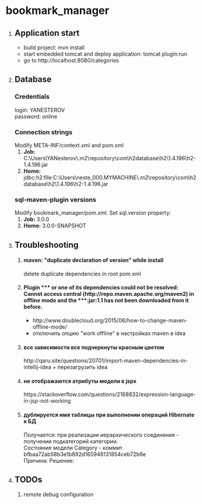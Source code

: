 # bookmark_manager
<ol>
    <li>
        <h2>Application start</h2>
        <ul>
            <li>build project: mvn install</li>
            <li>start embedded tomcat and deploy application: tomcat plugin:run</li>
            <li>go to http://localhost:8080/categories</li>
        </ul>
    </li>
    <li>
        <h2>Database</h2>
        <h3>Credentials</h3>
        login: YANESTEROV <br>
        password: online <br>
        <h3>Connection strings</h3>
        Modify META-INF/context.xml and pom.xml
        <ol>
            <li><b>Job:</b> C:\Users\YANesterov\.m2\repository\com\h2database\h2\1.4.196\h2-1.4.196.jar</li>
            <li><b>Home:</b> jdbc:h2:file:C:\Users\neste_000.MYMACHINE\.m2\repository\com\h2database\h2\1.4.196\h2-1.4.196.jar</li>
        </ol>
        <h3>sql-maven-plugin versions</h3>
        Modify bookmark_manager/pom.xml. Set sql.version property:
        <ol>
            <li><b>Job:</b> 3.0.0</li>
            <li><b>Home:</b> 3.0.0-SNAPSHOT</li>
        </ol>
    </li>
    <li>
        <h2>Troubleshooting</h2>
        <ol>
            <li>
                <h4>maven: "duplicate declaration of version" while install</h4>
                delete duplicate dependencies in root pom.xml
            </li>
            <li>
                <h4>Plugin *** or one of its dependencies could not be resolved: Cannot access central (http://repo.maven.apache.org/maven2) in offline mode and the ***:jar:1.1 has not been downloaded from it before.</h4>
                <ul>
                    <li>
                        http://www.doublecloud.org/2015/06/how-to-change-maven-offline-mode/
                    </li>
                    <li>
                        отключить опцию "work offline" в настройках maven в idea
                    </li>
                </ul>
            </li>
            <li>
                <h4>все зависимости все подчеркнуты красным цветом</h4>
                http://qaru.site/questions/20701/import-maven-dependencies-in-intellij-idea
                + перезагрузить idea
            </li>
            <li>
                <h4>не отображаются атрибуты модели в jspx</h4>
                https://stackoverflow.com/questions/2168832/expression-language-in-jsp-not-working
            </li>
             <li>
                <h4>дублируется имя таблицы при выполнении операций Hibernate к БД</h4>
                Получается: при реализации иерархического соединения - получении подкатегорий категории.<br />
                Состояние модели Category - коммит bfbaa72ab58b3e1b892d165948131854ceb72b6e <br />
                Причина:
                Решение:
            </li>
        </ol>
    </li>
    <li>
        <h2>TODOs</h2>
        <ol>
            <li>remote debug configuration</li>
        </ol>
    </li>
</ol>